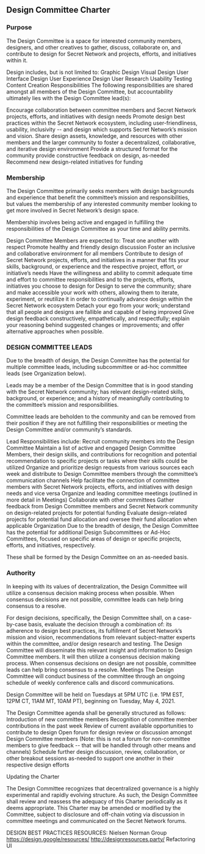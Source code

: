 
## Design Committee Charter

### Purpose
The Design Committee is a space for interested community members, designers, and other creatives to gather, discuss, collaborate on, and contribute to design for Secret Network and projects, efforts, and initiatives within it.

Design includes, but is not limited to:
Graphic Design
Visual Design
User Interface Design
User Experience Design
User Research
Usability Testing
Content Creation
Responsibilities
The following responsibilities are shared amongst all members of the Design Committee, but accountability ultimately lies with the Design Committee lead(s):

Encourage collaboration between committee members and Secret Network projects, efforts, and initiatives with design needs
Promote design best practices within the Secret Network ecosystem, including user-friendliness, usability, inclusivity -- and design which supports Secret Network’s mission and vision.
Share design assets, knowledge, and resources with other members and the larger community to foster a decentralized, collaborative, and iterative design environment
Provide a structured format for the community provide constructive feedback on design, as-needed
Recommend new design-related initiatives for funding

### Membership

The Design Committee primarily seeks members with design backgrounds and experience that benefit the committee’s mission and responsibilities, but values the membership of any interested community member looking to get more involved in Secret Network’s design space.

Membership involves being active and engaged in fulfilling the responsibilities of the Design Committee as your time and ability permits.

Design Committee Members are expected to:
Treat one another with respect
Promote healthy and friendly design discussion
Foster an inclusive and collaborative environment for all members
Contribute to design of Secret Network projects, efforts, and initiatives in a manner that fits your skills, background, or experience and the respective project, effort, or initiative’s needs
Have the willingness and ability to commit adequate time and effort to committee responsibilities and to the projects, efforts, initiatives you choose to design for
Design to serve the community; share and make accessible your work with others, allowing them to iterate, experiment, or reutilize it in order to continually advance design within the Secret Network ecosystem
Detach your ego from your work; understand that all people and designs are fallible and capable of being improved
Give design feedback constructively, empathetically, and respectfully; explain your reasoning behind suggested changes or improvements; and offer alternative approaches when possible.

### DESIGN COMMITTEE LEADS

Due to the breadth of design, the Design Committee has the potential for multiple committee leads, including subcommittee or ad-hoc committee leads (see Organization below).

Leads may be a member of the Design Committee that is in good standing with the Secret Network community; has relevant design-related skills, background, or experience; and a history of meaningfully contributing to the committee’s mission and responsibilities.

Committee leads are beholden to the community and can be removed from their position if they are not fulfilling their responsibilities or meeting the Design Committee and/or community’s standards.

Lead Responsibilities include:
Recruit community members into the Design Committee
Maintain a list of active and engaged Design Committee Members, their design skills, and contributions for recognition and potential recommendation to specific projects or tasks where their skills could be utilized
Organize and prioritize design requests from various sources each week and distribute to Design Committee members through the committee’s communication channels
Help facilitate the connection of committee members with Secret Network projects, efforts, and initiatives with design needs and vice versa
Organize and leading committee meetings (outlined in more detail in Meetings)
Collaborate with other committees
Gather feedback from Design Committee members and Secret Network community on design-related projects for potential funding
Evaluate design-related projects for potential fund allocation and oversee their fund allocation when applicable
Organization
Due to the breadth of design, the Design Committee has the potential for additional Design Subcommittees or Ad-Hoc Committees, focused on specific areas of design or specific projects, efforts, and initiatives, respectively.

These shall be formed by the Design Committee on an as-needed basis.

### Authority
In keeping with its values of decentralization, the Design Committee will utilize a consensus decision making process when possible. When consensus decisions are not possible, committee leads can help bring consensus to a resolve.

For design decisions, specifically, the Design Committee shall, on a case-by-case basis, evaluate the decision through a combination of: its adherence to design best practices, its fulfillment of Secret Network’s mission and vision, recommendations from relevant subject-matter experts within the committee, and/or design research and testing. The Design Committee will disseminate this relevant insight and information to Design Committee members. It will then utilize a consensus decision making process. When consensus decisions on design are not possible, committee leads can help bring consensus to a resolve.
Meetings
The Design Committee will conduct business of the committee through an ongoing schedule of weekly conference calls and discord communications.

Design Committee will be held on Tuesdays at 5PM UTC (i.e. 1PM EST, 12PM CT, 11AM MT, 10AM PT), beginning on Tuesday, May 4, 2021.


The Design Committee agenda shall be generally structured as follows:
Introduction of new committee members
Recognition of committee member contributions in the past week
Review of current available opportunities to contribute to design
Open forum for design review or discussion amongst Design Committee members (Note: this is not a forum for non-committee members to give feedback -- that will be handled through other means and channels)
Schedule further design discussion, review, collaboration, or other breakout sessions as-needed to support one another in their respective design efforts

Updating the Charter

The Design Committee recognizes that decentralized governance is a highly experimental and rapidly evolving structure. As such, the Design Committee shall review and reassess the adequacy of this Charter periodically as it deems appropriate. This Charter may be amended or modified by the Committee, subject to disclosure and off-chain voting via discussion in committee meetings and communicated on the Secret Network forums. 


DESIGN BEST PRACTICES RESOURCES:
Nielsen Norman Group
https://design.google/resources/ 
http://designresources.party/ 
Refactoring UI

